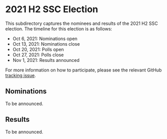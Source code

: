 # 2021 H2 SSC Election
This subdirectory captures the nominees and results of the 2021 H2 SSC election. The timeline for this election is as follows:
* Oct 6, 2021: Nominations open
* Oct 13, 2021: Nominations close
* Oct 20, 2021: Polls open
* Oct 27, 2021: Polls close
* Nov 1, 2021: Results announced

For more information on how to participate, please see the relevant GitHub [tracking issue](https://github.com/spiffe/spiffe/issues/194).

## Nominations
To be announced.

## Results
To be announced.
